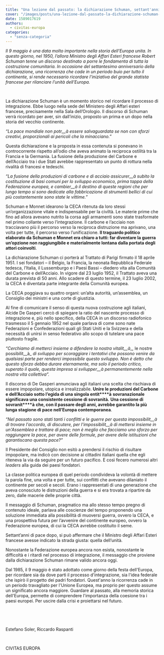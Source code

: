 ```yaml
---
title: "Una lezione dal passato: la dichiarazione Schuman, settant'anni dopo."
cover: "/images/posts/una-lezione-dal-passato-la-dichiarazione-schuman-settantanni-dopo.jpg"
date: 1589017619
authors:
  - civitas-europa
categories: 
  - "senza-categoria"
---
```


_Il 9 maggio è una data molto importante nella storia dell’Europa unita. In questo giorno, nel 1950, l’allora Ministro degli Affari Esteri francese Robert Schuman tenne un discorso destinato a porre le fondamenta di tutta la costruzione comunitaria._ _In occasione del settantesimo anniversario della dichiarazione, una ricorrenza che cade in un periodo buio per tutto il continente, si rende necessario ricordare l’iniziativa del grande statista francese per rilanciare l’unità dell’Europa._

 

La dichiarazione Schuman è un momento storico nel ricordare il processo di integrazione. Ebbe luogo nella sede del Ministero degli Affari esteri francese, precisamente nella Sala dell’Orologio. Il discorso di Schuman verrà ricordato per aver, sin dall’inizio, proposto un prima e un dopo nella storia del vecchio continente.

_“La pace mondiale non potr__à_ _essere salvaguardata se non con sforzi creativi, proporzionali ai pericoli che la minacciano.”_

Questa dichiarazione e la proposta in essa contenuta si ponevano in controcorrente rispetto all’odio che aveva animato la reciproca ostilità tra la Francia e la Germania. La fusione della produzione del Carbone e dell’Acciaio tra i due Stati avrebbe rappresentato un punto di rottura nella rivalità di francesi e tedeschi.

_“La fusione della produzioni di carbone e di acciaio assicurer__à_ _subito la costituzione di basi comuni per lo sviluppo economico, prima tappa della Federazione europea, e cambier__à_ _il destino di queste regioni che per lungo tempo si sono dedicate alla fabbricazione di strumenti bellici di cui più costantemente sono state le vittime.”_

Schuman e Monnet idearono la CECA ritenuta da loro stessi un’organizzazione vitale e indispensabile per la civiltà. Le materie prime che fino ad allora avevano nutrito la corsa agli armamenti sono state trasformate nel primo collante verso l’integrazione. Il carbone e l’acciaio non tracciavano più il percorso verso la reciproca distruzione ma aprivano, una volta per tutte, il percorso verso l’unificazione. **Il traguardo politico elaborato da Schuman e Monnet era chiaro a tutti: far diventare la guerra un’opzione non raggiungibile e materialmente lontana dalla portata degli attori coinvolti**.

La dichiarazione Schuman ci porterà al Trattato di Parigi firmato il 18 aprile 1951. I sei fondatori – il Belgio, la Francia, la neonata Repubblica Federale tedesca, l’Italia, il Lussemburgo e i Paesi Bassi – diedero vita alla Comunità del Carbone e dell’Acciaio. In vigore dal 23 luglio 1952, il Trattato aveva una durata prevista di 50 anni. Allo scadere di questo termine, il 23 luglio 2002, la CECA è diventata parte integrante della Comunità europea.

La CECA poggiava su quattro organi: un’alta autorità, un’assemblea, un Consiglio dei ministri e una corte di giustizia.

Al fine di comunicare il senso di questa nuova costruzione agli italiani, Alcide De Gasperi cercò di spiegare la ratio del nascente processo di integrazione e, più nello specifico, della CECA in un discorso radiofonico trasmesso il 5 gennaio 1952 nel quale parlava di come sono nate Federazioni e Confederazioni quali gli Stati Uniti e la Svizzera e della necessità di unirsi in senso federativo allo scopo di tutelare una pace piuttosto fragile.

_“Cerchiamo di metterci insieme a difendere la nostra vitalit__à__, le nostre possibilit__à_ _di sviluppo per scoraggiare i tentativi che possono venire da qualsiasi parte per renderci impossibile questo sviluppo. Non è detto che questo sforzo debba durare eternamente, ma solo il periodo critico, superato il quale, questa impresa si svilupper__à_ _permanentemente nella nostra vita collettiva”._

Il discorso di De Gasperi annunciava agli italiani una scelta che rischiava di essere impopolare, utopica e irrealizzabile. **Unire le produzioni del Carbone e dell’Acciaio sotto l’egida di una singola entit****à** **sovranazionale significava una consistente cessione di sovranit****à****_._** **Una cessione di sovranit****à** **che, con il passare degli anni, avrebbe garantito la più lunga stagione di pace nell’Europa contemporanea**.

_“Nel passato sono stati tanti i conflitti e le guerre per questa impossibilit__à_ _di trovare l'accordo, di discutere, per l'impossibilit__à_ _di mettersi insieme in un'Assemblea e trattare di pace; non è meglio che facciamo uno sforzo per raggiungere la pace, per avere delle formule, per avere delle istituzioni che garantiscano questa pace?”_

Il Presidente del Consiglio non esitò a prendersi il rischio di risultare impopolare, ma indicò con decisione ai cittadini italiani quella che egli riteneva la via da seguire per un futuro pacifico. E così fecero numerosi altri _leaders_ alla guida dei paesi fondatori.

La classe politica europea di quel periodo condivideva la volontà di mettere la parola fine, una volta e per tutte, sui conflitti che avevano dilaniato il continente per secoli e secoli. Erano i rappresentati di una generazione che aveva conosciuto le distruzioni della guerra e si era trovata a ripartire da zero, dalle macerie delle proprie città.

Il messaggio di Schuman, pragmatico ma allo stesso tempo pregno di contenuto ideale, parlava alle coscienze del tempo proponendo una soluzione immediata alla possibilità di muoversi guerra, ovvero la CECA, e una prospettiva futura per l’avvenire del continente europeo, ovvero la Federazione europea, di cui la CECA avrebbe costituito il seme.

Settant’anni di pace dopo, si può affermare che il Ministro degli Affari Esteri francese avesse indicato la strada giusta: quella dell’unità.

Nonostante la Federazione europea ancora non esista, nonostante le difficoltà e i ritardi nel processo di integrazione, il messaggio che proviene dalla dichiarazione Schuman rimane valido ancora oggi.

Dal 1985, il 9 maggio è stato adottato come giorno della festa dell'Europa, per ricordare sia da dove partì il processo d'integrazione, sia l'idea federale che ispirò il progetto dei padri fondatori. Quest'anno la ricorrenza cade in un periodo travagliato per l'Unione Europea, ma proprio per questo assume un significato ancora maggiore. Guardare al passato, alla memoria storica dell'Europa, permette di comprendere l'importanza della coesione tra i paesi europei. Per uscire dalla crisi e proiettarsi nel futuro.

 

 

Estefano Soler, Riccardo Raspanti

 

CIVITAS EUROPA
